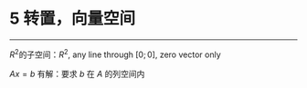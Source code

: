 # 5 转置，向量空间

---

$R^2$的子空间：$R^2$, any line through $[0;0]$, zero vector only

$Ax=b$ 有解：要求 $b$ 在 $A$ 的列空间内

